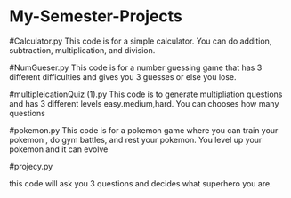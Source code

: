 # My-Semester-Projects

#Calculator.py
 This code is for a simple calculator. You can do addition, subtraction, multiplication, and division.

#NumGueser.py
This code is for a number guessing game that has 3 different difficulties and gives you 3 guesses or else you lose.

#multipleicationQuiz (1).py
This code is to generate multipliation questions and has 3 different levels easy.medium,hard. You can chooses how many questions

#pokemon.py
This code is for a pokemon game where you can train your pokemon , do gym battles, and rest your pokemon. You level up your pokemon and it can evolve 

#projecy.py

this code will ask you 3 questions and decides what superhero you are.

